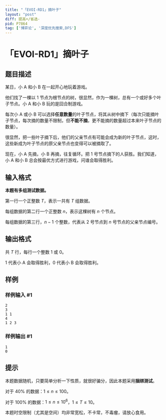 ```yaml
---
title: "「EVOI-RD1」摘叶子"
layout: "post"
diff: 提高+/省选-
pid: P7864
tag: ['博弈论', '深度优先搜索,DFS']
---
```

# 「EVOI-RD1」摘叶子
## 题目描述

某日，小 A 和小 B 在一起开心地玩着游戏。

他们找了一棵以 $1$ 节点为根节点的树，很显然，作为一棵树，总有一个或好多个叶子节点。小 A 和小 B 玩的是回合制游戏。

每次小 A 或小 B 可以选择**任意数量**的叶子节点，将其从树中摘下（每次只能摘叶子节点，每次摘的数量不限制，但**不能不摘**，更不能摘的数量超过本来叶子节点的数量）。

很显然，把一些叶子摘下后，他们的父亲节点有可能会成为新的叶子节点，这时，这些新成为叶子节点的原父亲节点也变得可以被摘取了。

现在，小 A 先摘，小 B 再摘，往复循环。把 $1$ 号节点摘下的人获胜。我们知道，小 A 和小 B 总会按最优方式进行游戏，问谁会取得胜利。
## 输入格式

**本题有多组测试数据。**

第一行一个正整数 $T$，表示一共有 $T$ 组数据。

每组数据的第二行一个正整数 $n$，表示这棵树有 $n$ 个节点。

每组数据的第三行，$n-1$ 个整数，代表从 $2$ 号节点到 $n$ 号节点的父亲节点编号。
## 输出格式

共 $T$ 行，每行一个整数 $1$ 或 $0$。

$1$ 代表小 A 会取得胜利，$0$ 代表小 B 会取得胜利。
## 样例

### 样例输入 #1
```
2
3
1 1
4
1 2 3

```
### 样例输出 #1
```
1
0

```
## 提示

本题数据随机，只要简单分析一下性质，就很好骗分，因此本题采用**捆绑测试**。

对于 $40\%$ 的数据：$1 \leq n \leq 100$。

对于 $100\%$ 的数据：$1 \leq n \leq 10^6$，$1 \leq T \leq 10$。

本题时空限制（尤其是空间）均非常宽松，不卡常，不毒瘤，请放心食用。
